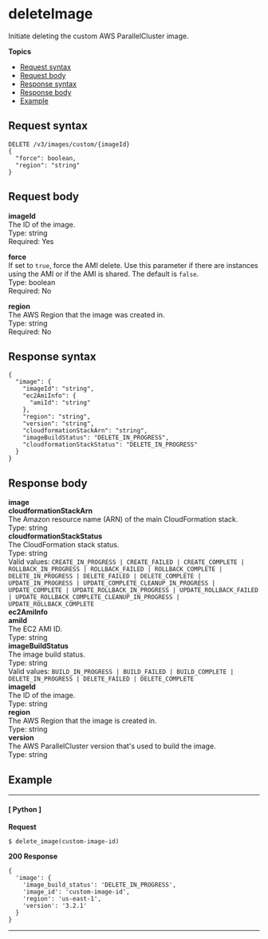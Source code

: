 # deleteImage<a name="delete-image"></a>

Initiate deleting the custom AWS ParallelCluster image\.

**Topics**
+ [Request syntax](#delete-image-request)
+ [Request body](#delete-image-request-body)
+ [Response syntax](#delete-image-response)
+ [Response body](#delete-image-response-body)
+ [Example](#delete-image-example)

## Request syntax<a name="delete-image-request"></a>

```
DELETE /v3/images/custom/{imageId}
{
  "force": boolean,
  "region": "string"
}
```

## Request body<a name="delete-image-request-body"></a>

**imageId**  
The ID of the image\.  
Type: string  
Required: Yes

**force**  
If set to `true`, force the AMI delete\. Use this parameter if there are instances using the AMI or if the AMI is shared\. The default is `false`\.  
Type: boolean  
Required: No

**region**  
The AWS Region that the image was created in\.  
Type: string  
Required: No

## Response syntax<a name="delete-image-response"></a>

```
{
  "image": {
    "imageId": "string",
    "ec2AmiInfo": {
      "amiId": "string"
    },
    "region": "string",
    "version": "string",
    "cloudformationStackArn": "string",
    "imageBuildStatus": "DELETE_IN_PROGRESS",
    "cloudformationStackStatus": "DELETE_IN_PROGRESS"
  }
}
```

## Response body<a name="delete-image-response-body"></a>

**image**    
**cloudformationStackArn**  
The Amazon resource name \(ARN\) of the main CloudFormation stack\.  
Type: string  
**cloudformationStackStatus**  
The CloudFormation stack status\.  
Type: string  
Valid values: `CREATE_IN_PROGRESS | CREATE_FAILED | CREATE_COMPLETE | ROLLBACK_IN_PROGRESS | ROLLBACK_FAILED | ROLLBACK_COMPLETE | DELETE_IN_PROGRESS | DELETE_FAILED | DELETE_COMPLETE | UPDATE_IN_PROGRESS | UPDATE_COMPLETE_CLEANUP_IN_PROGRESS | UPDATE_COMPLETE | UPDATE_ROLLBACK_IN_PROGRESS | UPDATE_ROLLBACK_FAILED | UPDATE_ROLLBACK_COMPLETE_CLEANUP_IN_PROGRESS | UPDATE_ROLLBACK_COMPLETE`  
**ec2AmiInfo**    
**amiId**  
The EC2 AMI ID\.  
Type: string  
**imageBuildStatus**  
The image build status\.  
Type: string  
Valid values: `BUILD_IN_PROGRESS | BUILD_FAILED | BUILD_COMPLETE | DELETE_IN_PROGRESS | DELETE_FAILED | DELETE_COMPLETE`  
**imageId**  
The ID of the image\.  
Type: string  
**region**  
The AWS Region that the image is created in\.  
Type: string  
**version**  
The AWS ParallelCluster version that's used to build the image\.  
Type: string

## Example<a name="delete-image-example"></a>

------
#### [ Python ]

**Request**

```
$ delete_image(custom-image-id)
```

**200 Response**

```
{
  'image': {
    'image_build_status': 'DELETE_IN_PROGRESS',
    'image_id': 'custom-image-id',
    'region': 'us-east-1',
    'version': '3.2.1'
  }
}
```

------